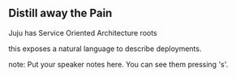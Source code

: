 ##  Distill away the  Pain

Juju has Service Oriented Architecture roots

this exposes a natural language to describe deployments.

note:
    Put your speaker notes here.
    You can see them pressing 's'.
